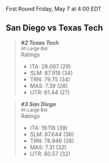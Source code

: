 First Round
Friday, May 7 at 4:00 EDT
## San Diego vs Texas Tech

> ***#2 Texas Tech***  
> <sub>At-Large Bid</sub>  
> Ratings  
> - ITA: 28.067 (29)  
> - SLM: 87.918 (34)  
> - TRN: 79.75 (34)  
> - MAS: 7.39 (28)  
> - UTR: 61.44 (27)  

> ***#3 San Diego***  
> <sub>At-Large Bid</sub>  
> Ratings  
> - ITA: 19.118 (39)  
> - SLM: 87.644 (36)  
> - TRN: 78.946 (38)  
> - MAS: 7.31 (32)  
> - UTR: 60.57 (32)  